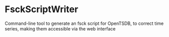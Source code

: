 # FsckScriptWriter
Command-line tool to generate an fsck script for OpenTSDB, to correct time series, making them accessible via the web interface
